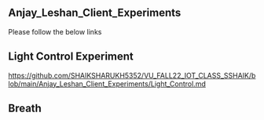 ## Anjay_Leshan_Client_Experiments

Please follow the below links

## Light Control Experiment

https://github.com/SHAIKSHARUKH5352/VU_FALL22_IOT_CLASS_SSHAIK/blob/main/Anjay_Leshan_Client_Experiments/Light_Control.md
## Breath

